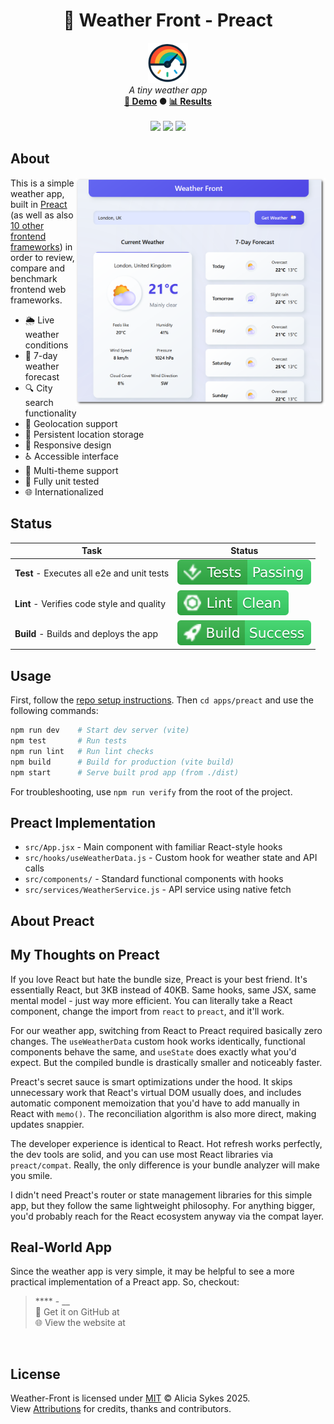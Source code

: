 <!-- start_header -->
<h1 align="center">💜 Weather Front - Preact</h1>

<p align="center">
  <img width="64" src="https://raw.githubusercontent.com/lissy93/framework-benchmarks/refs/heads/main/assets/favicon.png" /><br>
  <i>A tiny weather app</i>
  <br>
  <b><a href="/">🚀 Demo</a> ● <a href="https://frontend-framework-benchmarks.as93.net">📊 Results</a></b>
  <br><br>
  <img src="https://img.shields.io/badge/Framework-Preact-673AB8?logo=preact&logoColor=fff&labelColor=673AB8" />
  <img src="https://img.shields.io/badge/License-MIT-AE56FF?logo=googledocs&logoColor=fff&labelColor=8A2BE2" />
  <img src="https://img.shields.io/badge/Author-Lissy93-EA4AAA?logo=githubsponsors&logoColor=fff&labelColor=E31591" />
</p>
<!-- end_header -->

<!-- start_about -->

## About

<img align="right" src="/assets/screenshot.png" width="400">

This is a simple weather app, built in [Preact](https://preactjs.com/) (as well as also [10 other frontend frameworks](/)) in order to review, compare and benchmark frontend web frameworks.

- 🌦️ Live weather conditions
- 📅 7-day weather forecast
- 🔍 City search functionality
- 📍 Geolocation support
- 💾 Persistent location storage
- 📱 Responsive design
- ♿ Accessible interface
- 🎨 Multi-theme support
- 🧪 Fully unit tested
- 🌐 Internationalized

<!-- end_about -->

<!-- start_status -->

## Status

| Task | Status |
|---|---|
| **Test** - Executes all e2e and unit tests | [![Test Status](https://raw.githubusercontent.com/lissy93/framework-benchmarks/refs/heads/badges/test-preact.svg)](https://github.com/lissy93/framework-benchmarks/actions/workflows/test.yml) |
| **Lint** - Verifies code style and quality | [![Lint Status](https://raw.githubusercontent.com/lissy93/framework-benchmarks/refs/heads/badges/lint-preact.svg)](https://github.com/lissy93/framework-benchmarks/actions/workflows/lint.yml) |
| **Build** - Builds and deploys the app | [![Build Status](https://raw.githubusercontent.com/lissy93/framework-benchmarks/refs/heads/badges/build-preact.svg)](https://github.com/lissy93/framework-benchmarks/actions/workflows/build.yml) |

<!-- end_status -->

<!-- start_usage -->

## Usage

First, follow the [repo setup instructions](https://github.com/lissy93/framework-benchmarks?tab=readme-ov-file#usage). Then `cd apps/preact` and use the following commands:

```bash
npm run dev    # Start dev server (vite)
npm test       # Run tests
npm run lint   # Run lint checks
npm build      # Build for production (vite build)
npm start      # Serve built prod app (from ./dist)
```

For troubleshooting, use `npm run verify` from the root of the project.

<!-- end_usage -->

## Preact Implementation
<!-- start_framework_specific -->
- `src/App.jsx` - Main component with familiar React-style hooks
- `src/hooks/useWeatherData.js` - Custom hook for weather state and API calls
- `src/components/` - Standard functional components with hooks
- `src/services/WeatherService.js` - API service using native fetch
<!-- end_framework_specific -->


## About Preact
<!-- start_framework_description -->
<!-- end_framework_description -->

## My Thoughts on Preact
<!-- start_my_thoughts -->
If you love React but hate the bundle size, Preact is your best friend. It's essentially React, but 3KB instead of 40KB. Same hooks, same JSX, same mental model - just way more efficient. You can literally take a React component, change the import from `react` to `preact`, and it'll work.

For our weather app, switching from React to Preact required basically zero changes. The `useWeatherData` custom hook works identically, functional components behave the same, and `useState` does exactly what you'd expect. But the compiled bundle is drastically smaller and noticeably faster.

Preact's secret sauce is smart optimizations under the hood. It skips unnecessary work that React's virtual DOM usually does, and includes automatic component memoization that you'd have to add manually in React with `memo()`. The reconciliation algorithm is also more direct, making updates snappier.

The developer experience is identical to React. Hot refresh works perfectly, the dev tools are solid, and you can use most React libraries via `preact/compat`. Really, the only difference is your bundle analyzer will make you smile.

I didn't need Preact's router or state management libraries for this simple app, but they follow the same lightweight philosophy. For anything bigger, you'd probably reach for the React ecosystem anyway via the compat layer.
<!-- end_my_thoughts -->


<!-- start_real_world_app -->

## Real-World App
Since the weather app is very simple, it may be helpful to see a more practical implementation of a Preact app. So, checkout:

<a href=""><img align="left" src="" width="96"></a>

> **** - __<br>
> 🐙 Get it on GitHub at []()<br>
> 🌐 View the website at []()

<br>
<!-- end_real_world_app -->

<!-- start_license -->

## License

Weather-Front is licensed under [MIT](https://github.com/lissy93/framework-benchmarks/blob/main/LICENSE) © Alicia Sykes 2025.<br>
View [Attributions](https://github.com/lissy93/framework-benchmarks?tab=readme-ov-file#attributions) for credits, thanks and contributors.

<!-- end_license -->

